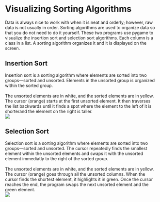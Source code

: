 # Visualizing Sorting Algorithms
Data is always nice to work with when it is neat and orderly; however, raw data is not usually in order. Sorting algorithms are used to organize data so that you do not need to do it yourself. These two programs use pygame to visualize the insertion sort and selection sort algorithms. Each column is a class in a list. A sorting algorithm organizes it and it is displayed on the screen.

## Insertion Sort
Insertion sort is a sorting algorithm where elements are sorted into two groups—sorted and unsorted. Elements in the unsorted group is organized within the sorted group. <br/><br/>
The unsorted elements are in white, and the sorted elements are in yellow. The cursor (orange) starts at the first unsorted element. It then traverses the list backwards until it finds a spot where the element to the left of it is shorterand the element on the right is taller.<br/>
![](images/insertion_sort.GIF)

## Selection Sort 
Selection sort is a sorting algorithm where elements are sorted into two groups—sorted and unsorted. The cursor repeatedly finds the smallest element within the unsorted elements and swaps it with the unsorted element immediatly to the right of the sorted group. <br/><br/>
The unsorted elements are in white, and the sorted elements are in yellow. The cursor (orange) goes through all the unsorted columns. When the cursor finds the shortest element, it highlights it in green. Once the cursor reaches the end, the program swaps the next unsorted element and the green element. <br/>
![](images/selection_sort.GIF)


